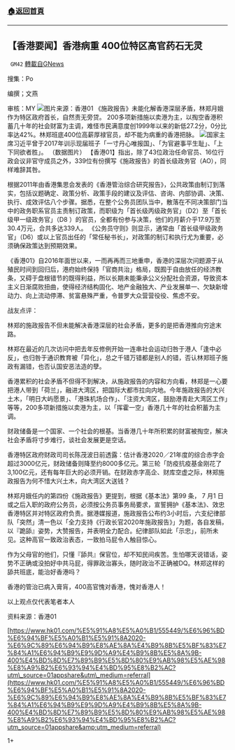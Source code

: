 ###  [:house:返回首頁](https://github.com/ourhimalayas/txt)
---

## 【香港要闻】香港病重 400位特区高官药石无灵
` GM42` [轉載自GNews](https://gnews.org/zh-hans/606509/)

搜集：Po

编撰；文燕

审核：MY
![]()![](https://gnews-media-offload.s3.amazonaws.com/wp-content/uploads/2020/12/01012914/jpg-1image001.jpg)图片来源：香港01
《施政报告》未能化解香港深层矛盾，林郑月娥作为特区政府首长，自然责无旁贷。 200多项新措施以卖港为主，以掏空香港积蓄几十年的社会财富为主调，难怪市民满意度创1999年以来的新低27.2分，0分比率达42%。林郑班底400位高薪厚禄官员，却不能为病重的香港把脉。
![]()![](https://gnews-media-offload.s3.amazonaws.com/wp-content/uploads/2020/12/01012906/jpg-2image003.jpg)国家主席习近平曾于2017年训示现届班子「一寸丹心唯报国」、「为官避事平生耻」、「上下同欲者胜」。 （数据图片）
【香港01】指出，除了43位政治任命官员、16位行政会议非官守成员之外，339位有份撰写《施政报告》的首长级政务官（AO），同样难辞其咎。

根据2011年由香港集思会发表的《香港管治综合研究报告》，公共政策由制订到落实，包括议题确定、政策分析、政策手段的建议及评估、咨询、内部协调、决策、执行、成效评估八个步骤。据悉，在整个公务员团队当中，散落在不同决策部门当中的政务职系官员主责制订政策，而职级为「首长级丙级政务官」（D2）至「首长级甲一级政务官」（D8 ）的官员，全都有份参与决策，他们的月薪介乎17.9万至30.4万元，合共多达339人。 《公务员守则》则显示，通常由「首长级甲级政务官」（D6）或以上官员出任的「常任秘书长」，对政策的制订和执行尤为重要，必须确保政策达到预期效果。

《香港01》自2016年面世以来，一而再再而三地重申，香港的深层次问题源于从殖民时间到回归后，港府始终保持「官商共治」格局，既囿于自由放任的经济教条，又碍于盘根错节的既得利益，所以长期未能秉承公义分配社会资源，导致资本主义日渐腐败扭曲，使得经济结构固化、地产金融独大、产业发展单一、欠缺新增动力、向上流动停滞、贫富悬殊严重，令普罗大众营营役役、焦虑不安。

战友点评：

林郑的施政报告不但未能解决香港深层的社会矛盾，更多的是把香港推向穷途末路。

林郑在最近的几次访问中把去年反修例开始一连串社会运动归咎于港人「逢中必反」，也归咎于通识教育被「异化」，总之千错万错都是别人的错，否认林郑班子施政有漏错，也否认国安恶法造的孽。

香港累积的社会矛盾不但得不到解决，从施政报告的内容和方向看，林郑是一心要把港人带到「荷兰」，融进大湾区，把国际大都市拉向内地。今年施政报告的大兴土木，「明日大屿愿景」、「港珠机场合作」、「注资大湾区，鼓励港青赴大湾区工作」等等，200多项新措施以卖港为主，以「挥霍一空」香港几十年的社会积蓄为主调。

财政储备是一个国家、一个社会的根基。当香港几十年所积累的财富被掏空，解决社会矛盾将寸步难行，谈社会发展更是空话。

香港特区政府财政司司长陈茂波日前透露：估计香港2020／21年度的综合赤字会超过3000亿元，财政储备则降至约8000多亿元。第三轮「防疫抗疫基金刚花了3,100亿元，还有每年巨大的必须开销。在财政赤字高企、财库空虚之际，林郑施政报告为何不惜大兴土木，向大湾区大送钱？

林郑月娥任内的第四份《施政报告》更提到，根据《基本法》第99 条， 7 月1 日或之后入职的政府公务员，必须按公务员事务局要求，宣誓拥护《基本法》、效忠香港特区并对特区政府负责。据港媒报道，施政报告公布约3小时后，六支纪律部队「突然」清一色以「全力支持《行政长官2020年施政报告》」为题，各自发稿，以『跪舔』姿势，大赞报告，并表明全力配合。纪律部队如此「示忠」，前所未见。这种高官一致政治表态，一致拍马屁令人触目惊心。

作为父母官的他们，只懂『舔共』保官位，却不知民间疾苦。生怕哪天说错话，姿势不正确或没拍好中共马屁，得罪政治寡头，随时政治不正确被DQ。林郑这样的舔共班底，能治好香港吗？

香港的管治已病入膏肓，400高官愧对香港，愧对香港人！

以上观点仅代表笔者本人

资料来源：香港01

[https://www.hk01.com/%E5%91%A8%E5%A0%B1/555449/%E6%96%BD%E6%94%BF%E5%A0%B1%E5%91%8A2020-%E6%9C%89%E6%94%B9%E8%AE%8A%E4%B9%8B%E5%BF%83%E7%84%A1%E6%94%B9%E9%9D%A9%E4%B9%8B%E5%8A%9B-400%E4%BD%8D%E7%89%B9%E5%8D%80%E9%AB%98%E5%AE%98%E8%A9%B2%E6%93%94%E4%BD%95%E8%B2%AC?utm\_source=01appshare&utm\_medium=referral](https://www.hk01.com/%E5%91%A8%E5%A0%B1/555449/%E6%96%BD%E6%94%BF%E5%A0%B1%E5%91%8A2020-%E6%9C%89%E6%94%B9%E8%AE%8A%E4%B9%8B%E5%BF%83%E7%84%A1%E6%94%B9%E9%9D%A9%E4%B9%8B%E5%8A%9B-400%E4%BD%8D%E7%89%B9%E5%8D%80%E9%AB%98%E5%AE%98%E8%A9%B2%E6%93%94%E4%BD%95%E8%B2%AC?utm_source=01appshare&amp;utm_medium=referral)

1+
